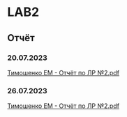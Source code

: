# LAB2
## Отчёт

### 20.07.2023
[Тимошенко ЕМ - Отчёт по ЛР №2.pdf](https://github.com/l1stea/LAB2/files/11970682/-.2.pdf)

### 26.07.2023
[Тимошенко ЕМ - Отчёт по ЛР №2.pdf](https://github.com/l1stea/LAB2/files/12174214/-.2.pdf)
